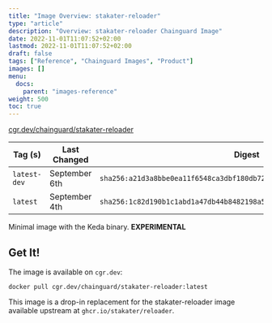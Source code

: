 ```yaml
---
title: "Image Overview: stakater-reloader"
type: "article"
description: "Overview: stakater-reloader Chainguard Image"
date: 2022-11-01T11:07:52+02:00
lastmod: 2022-11-01T11:07:52+02:00
draft: false
tags: ["Reference", "Chainguard Images", "Product"]
images: []
menu:
  docs:
    parent: "images-reference"
weight: 500
toc: true
---
```


[cgr.dev/chainguard/stakater-reloader](https://github.com/chainguard-images/images/tree/main/images/stakater-reloader)

| Tag (s)       | Last Changed  | Digest                                                                    |
|---------------|---------------|---------------------------------------------------------------------------|
|  `latest-dev` | September 6th | `sha256:a21d3a8bbe0ea11f6548ca3dbf180db7203e654a49b1bd03c714d17f6654b573` |
|  `latest`     | September 4th | `sha256:1c82d190b1c1abd1a47db44b8482198a5cc0c452132d1571c3dcfc1d3e66a28a` |



Minimal image with the Keda binary. **EXPERIMENTAL**

## Get It!

The image is available on `cgr.dev`:

```
docker pull cgr.dev/chainguard/stakater-reloader:latest
```

This image is a drop-in replacement for the stakater-reloader image available upstream at `ghcr.io/stakater/reloader`.

